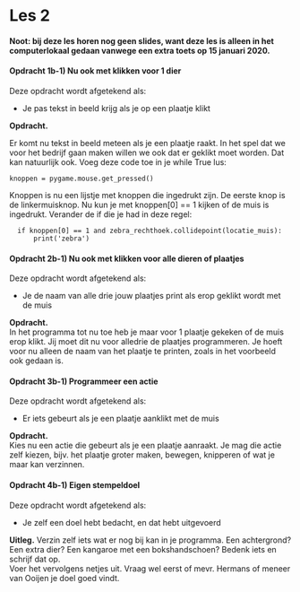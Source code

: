 # Les 2

#### Noot: bij deze les horen nog geen slides, want deze les is alleen in het computerlokaal gedaan vanwege een extra toets op 15 januari 2020.

#### Opdracht 1b-1\) Nu ook met klikken voor 1 dier

Deze opdracht wordt afgetekend als:

* Je pas tekst in beeld krijg als je op een plaatje klikt

**Opdracht.**  
  
Er komt nu tekst in beeld meteen als je een plaatje raakt. In het spel dat we voor het bedrijf gaan maken willen we ook dat er geklikt moet worden. Dat kan natuurlijk ook. Voeg deze code toe in je while True lus:

```text
knoppen = pygame.mouse.get_pressed()
```

Knoppen is nu een lijstje met knoppen die ingedrukt zijn. De eerste knop is de linkermuisknop. Nu kun je met knoppen\[0\] == 1 kijken of de muis is ingedrukt. Verander de if die je had in deze regel:

```text
  if knoppen[0] == 1 and zebra_rechthoek.collidepoint(locatie_muis):
      print('zebra')
```

#### Opdracht 2b-1\) Nu ook met klikken voor alle dieren of plaatjes

Deze opdracht wordt afgetekend als:

* Je de naam van alle drie jouw plaatjes print als erop geklikt wordt met de muis

**Opdracht.**  
In het programma tot nu toe heb je maar voor 1 plaatje gekeken of de muis erop klikt. Jij moet dit nu voor alledrie de plaatjes programmeren. Je hoeft voor nu alleen de naam van het plaatje te printen, zoals in het voorbeeld ook gedaan is.

#### 

#### Opdracht 3b-1\) Programmeer een actie

Deze opdracht wordt afgetekend als:

* Er iets gebeurt als je een plaatje aanklikt met de muis

**Opdracht.**  
Kies nu een actie die gebeurt als je een plaatje aanraakt. Je mag die actie zelf kiezen, bijv. het plaatje groter maken, bewegen, knipperen of wat je maar kan verzinnen.

#### Opdracht 4b-1\) Eigen stempeldoel

Deze opdracht wordt afgetekend als:

* Je zelf een doel hebt bedacht, en dat hebt uitgevoerd

**Uitleg.** Verzin zelf iets wat er nog bij kan in je programma. Een achtergrond? Een extra dier? Een kangaroe met een bokshandschoen? Bedenk iets en schrijf dat op.   
Voer het vervolgens netjes uit. Vraag wel eerst of mevr. Hermans of meneer van Ooijen je doel goed vindt.






